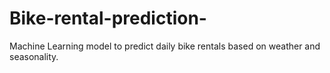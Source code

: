 # Bike-rental-prediction-
Machine Learning model to predict daily bike rentals based on weather and seasonality.
